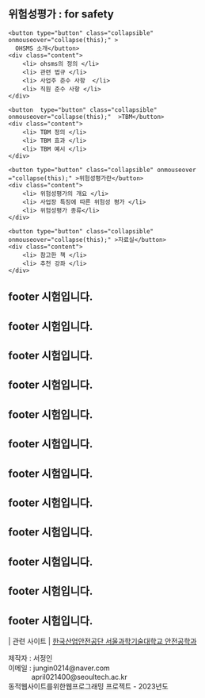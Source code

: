 
<head>
<title> 위험성평가seo jeong in </title>
    <style href= "style top">
        .collapsible {
            float : left; 
            background-color: #777;
            color: white;
            cursor: pointer;
            padding: 18px;
            width: 23%;
            height : 55px;
            border: none;
            justify-content : center;  
            outline: none;
            font-size: 15px;
            display : inline-block;
            
        }
        .active,
        .collapsible:hover {
            background-color: #555;
        }
        .content {
            padding: 0 18px;
            width : 100%; 
            max-height: 0;
            overflow: hidden;
            transition: max-height 0.2s ease-out;
            background-color: #F5F5F6;
        }
        .collapsible:after {
            float : left; 
            content: '\002B';
            color: white;
            font-weight: bold;
            float: left;
            margin-left: 5px;
        }
        .active:after {
            content: "\2212";
        }
        
 #wrap {
    position : relative ; 
    width : 100% 
    min-height : 100vh  ;
    background-color : #f2f2f2; 
  }
  
  footer { 
    background-color : #D6D5D9;
    width : 100% ; 
    height 90px ; 
    bottom : 0px; 
    position : absolute; 
    font-size : 11px ;
    border-top : 1px
    solid: #c4c4c4 ; 
    font-size : 11px ; 
  } 
  
  section {
    padding-bottom : 105px;
  }
  
  html,body{
    margin : 0; 
    padding : 0; 
  }

  footer a { 
    display : inline-block; 
    margin : 0 60px 10px 60px; 
    color : #392656; 
    font-size : 18px ;
    font-weight : bold ;
  }
  
  footer p {
    margin-top : 0;
    margin-bottom : 0; 
    font-size : 15px; 
    font-align : center;
    font-color : #0B0A0E; 
  }
  
  footer p span{
    display: inline-block ; 
    margin-left : 60px ;
  }
  
  </style>
    
 <script>
      
      function collapse(element) {
            var before = document.getElementsByClassName("active")[0]               // 기존에 활성화된 버튼
            if (before && document.getElementsByClassName("active")[0] != element) {  // 자신 이외에 이미 활성화된 버튼이 있으면
                before.nextElementSibling.style.maxHeight = null;   // 기존에 펼쳐진 내용 접고
                before.classList.remove("active");                  // 버튼 비활성화
            }
            element.classList.toggle("active");         // 활성화 여부 toggle

            var content = element.nextElementSibling;
            if (content.style.maxHeight != 0) {         // 버튼 다음 요소가 펼쳐져 있으면
                mzmcontent.style.maxHeight = null ;

                         // 접기
            } else {
             
                content.style.maxHeight = content.scrollHeight + "px";  // 접혀있는 경우 펼치기
              
            }
        }
      
    </script>
</head>

<body>
<div id = 'wrap'>
<section> 
    <h2> 위험성평가 : for safety </h2>
    
    <button type="button" class="collapsible"  onmouseover="collapse(this);" >
      OHSMS 소개</button>
    <div class="content">
        <li> ohsms의 정의 </li> 
        <li> 관련 법규 </li> 
        <li> 사업주 준수 사항  </li> 
        <li> 직원 준수 사항 </li> 
    </div>
    
    <button  type="button" class="collapsible"  onmouseover="collapse(this);"  >TBM</button>
    <div class="content">
        <li> TBM 정의 </li> 
        <li> TBM 효과 </li> 
        <li> TBM 예시 </li> 
    </div>
    
    <button type="button" class="collapsible" onmouseover ="collapse(this);" >위험성평가란</button>
    <div class="content">
        <li> 위험성평가의 개요 </li> 
        <li> 사업장 특징에 따른 위험성 평가 </li> 
        <li> 위험성평가 종류</li> 
    </div>
    
    <button type="button" class="collapsible" onmouseover="collapse(this);" >자료실</button>
    <div class="content">
        <li> 참고한 책 </li> 
        <li> 추천 강좌 </li> 
    </div>
  <h1  > footer 시험입니다. </h1>
  <h1> footer 시험입니다. </h1>
  <h1> footer 시험입니다. </h1>
  <h1> footer 시험입니다. </h1><h1> footer 시험입니다. </h1>
  <h1> footer 시험입니다. </h1>
  <h1> footer 시험입니다. </h1>
  <h1> footer 시험입니다. </h1>
  <h1> footer 시험입니다. </h1><h1> footer 시험입니다. </h1>
  <h1> footer 시험입니다. </h1>
  <h1> footer 시험입니다. </h1>
    
  </section> 
  
<footer> 
  <nav>      
    <a> | 관련 사이트 | </a> 
    <a href = "https://www.kosha.or.kr/kosha/index.do" target= "_blank"> 한국산업안전공단 </a>  
    <a href = "https://safety.seoultech.ac.kr" target= "_blank"> 서울과학기술대학교 안전공학과</a> 
  </nav> 

  <p>
    <span> 제작자 : 서정인 </span> <br/> 
    <span> 이메일 : jungin0214@naver.com </span> <br/>
    <span> &ensp; &emsp; &emsp; april021400@seoultech.ac.kr </span> <br/>
    <span> 동적웹사이트를위한웹프로그래밍 프로젝트 - 2023년도 </span> <br/>
  </p> 

</footer> 
</div> 
</body>
</html>
